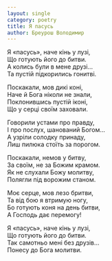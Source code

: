 ```yaml
---
layout: single
category: poetry
title: Я пасусь
author: Бреурош Володимир
---
```


Я «пасусь», наче кінь у лузі,  
Що готують його до битви.  
А колись були в мене друзі...   
Та пустій підкорились гонитві.  

Поскакали, мов дикі коні,  
Наче й Бога ніколи не знали,  
Поклонившись пустій іконі,  
Що у серці своїм заховали.  

Говорили устами про правду,  
І про послух, шанований Богом...   
А узріли солодку принаду,  
Лиш пилюка стоїть за порогом.  
  
Поскакали, немов у битву,  
За своїм, не за Божим крамом.  
Як не слухали Божу молитву,  
Полягли під ворожим станом.  

Моє серце, мов лезо бритви,  
Та від бою я втримую ногу,  
Бо готують коня на день битви,  
А Господь дає перемогу!  

Я «пасусь», наче кінь у лузі,  
Що готують його до битви.  
Так самотньо мені без друзів...   
Понесу до Бога молитви.  
